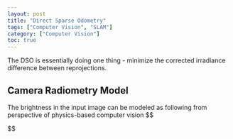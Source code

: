 ```yaml
---
layout: post
title: "Direct Sparse Odometry"
tags: ["Computer Vision", "SLAM"]
category: ["Computer Vision"]
toc: true
---
```


The DSO is essentially doing one thing - minimize the corrected irradiance difference between reprojections.

## Camera Radiometry Model

The brightness in the input image can be modeled as following from perspective of physics-based computer vision
$$

$$

